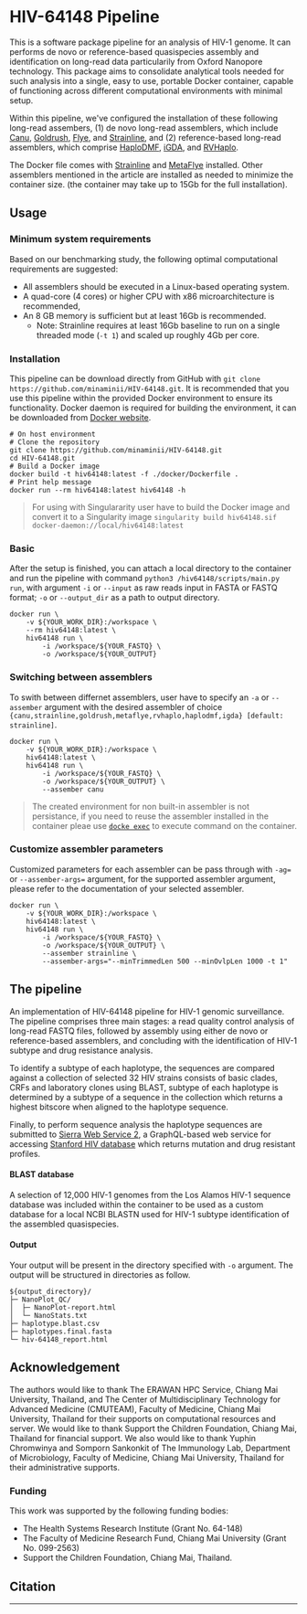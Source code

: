 # HIV-64148 Pipeline

This is a software package pipeline for an analysis of HIV-1 genome. It can performs de novo or reference-based quasispecies assembly and identification on long-read data particularily from Oxford Nanopore technology. This package aims to consolidate analytical tools needed for such analysis into a single, easy to use, portable Docker container, capable of functioning across different computational environments with minimal setup.

Within this pipeline, we've configured the installation of these following long-read assembers, (1) de novo long-read assemblers, which include [Canu](https://github.com/marbl/canu), [Goldrush](https://github.com/bcgsc/goldrush), [Flye](https://github.com/fenderglass/Flye), and [Strainline](https://github.com/HaploKit/Strainline), and (2) reference-based long-read assemblers, which comprise [HaploDMF](https://github.com/dhcai21/HaploDMF), [iGDA](https://github.com/zhixingfeng/iGDA), and [RVHaplo](https://github.com/dhcai21/RVHaplo).

The Docker file comes with [Strainline](https://github.com/HaploKit/Strainline) and [MetaFlye](https://github.com/fenderglass/Flye) installed. Other assemblers mentioned in the article are installed as needed to minimize the container size. \(the container may take up to 15Gb for the full installation\).


## Usage

### Minimum system requirements

Based on our benchmarking study, the following optimal computational requirements are suggested:

- All assemblers should be executed in a Linux-based operating system.
- A quad-core (4 cores) or higher CPU with x86 microarchitecture is recommended,
- An 8 GB memory is sufficient but at least 16Gb is recommended.
    - Note: Strainline requires at least 16Gb baseline to run on a single threaded mode (`-t 1`) and scaled up roughly 4Gb per core.


### Installation

This pipeline can be download directly from GitHub with `git clone https://github.com/minaminii/HIV-64148.git`. It is recommended that you use this pipeline within the provided Docker environment to ensure its functionality. Docker daemon is required for building the environment, it can be downloaded from [Docker website](https://docs.docker.com/get-docker/).

```shell
# On host environment
# Clone the repository
git clone https://github.com/minaminii/HIV-64148.git
cd HIV-64148.git
# Build a Docker image
docker build -t hiv64148:latest -f ./docker/Dockerfile .
# Print help message
docker run --rm hiv64148:latest hiv64148 -h
```

> For using with Singulararity user have to build the Docker image and convert it to a Singularity image `singularity build hiv64148.sif docker-daemon://local/hiv64148:latest`

### Basic
After the setup is finished, you can attach a local directory to the container and run the pipeline with command `python3 /hiv64148/scripts/main.py run`, with argument `-i` or `--input` as raw reads input in FASTA or FASTQ format; `-o` or `--output_dir` as a path to output directory. 

```shell
docker run \
    -v ${YOUR_WORK_DIR}:/workspace \
    --rm hiv64148:latest \
    hiv64148 run \
        -i /workspace/${YOUR_FASTQ} \
        -o /workspace/${YOUR_OUTPUT}
```
### Switching between assemblers
To swith between differnet assemblers, user have to specify an `-a` or `--assember` argument with the desired assembler of choice `{canu,strainline,goldrush,metaflye,rvhaplo,haplodmf,igda} [default: strainline]`.

```shell
docker run \
    -v ${YOUR_WORK_DIR}:/workspace \
    hiv64148:latest \
    hiv64148 run \
        -i /workspace/${YOUR_FASTQ} \
        -o /workspace/${YOUR_OUTPUT} \
        --assember canu
```

> The created environment for non built-in assembler is not persistance, if you need to reuse the assembler installed in the container pleae use [`docke exec`](https://docs.docker.com/reference/cli/docker/container/exec/) to execute command on the container.

### Customize assembler parameters

Customized parameters for each assembler can be pass through with `-ag=` or `--assember-args=` argument, for the supported assembler argument, please refer to the documentation of your selected assembler.

```shell
docker run \
    -v ${YOUR_WORK_DIR}:/workspace \
    hiv64148:latest \
    hiv64148 run \
        -i /workspace/${YOUR_FASTQ} \
        -o /workspace/${YOUR_OUTPUT} \
        --assember strainline \
        --assember-args="--minTrimmedLen 500 --minOvlpLen 1000 -t 1"
```

## The pipeline

An implementation of HIV-64148 pipeline for HIV-1 genomic surveillance. The pipeline comprises three main stages: a read quality control analysis of long-read FASTQ files, followed by assembly using either de novo or reference-based assemblers, and concluding with the identification of HIV-1 subtype and drug resistance analysis.

To identify a subtype of each haplotype, the sequences are compared against a collection of selected 32 HIV strains consists of basic clades, CRFs and laboratory clones using BLAST, subtype of each haplotype is determined by a subtype of a sequence in the collection which returns a highest bitscore when aligned to the haplotype sequence.

Finally, to perform sequence analysis the haplotype sequences are submitted to [Sierra Web Service 2](https://hivdb.stanford.edu/page/webservice/), a GraphQL-based web service for accessing [Stanford HIV database](https://hivdb.stanford.edu/) which returns mutation and drug resistant profiles.

#### BLAST database

A selection of 12,000 HIV-1 genomes from the Los Alamos HIV-1 sequence database was included within the container to be used as a custom database for a local NCBI BLASTN used for HIV-1 subtype identification of the assembled quasispecies.

#### Output

Your output will be present in the directory specified with `-o` argument. The output will be structured in directories as follow.

```ascii
${output_directory}/
├─ NanoPlot_QC/
│  ├─ NanoPlot-report.html
│  └─ NanoStats.txt
├─ haplotype.blast.csv
├─ haplotypes.final.fasta
└─ hiv-64148_report.html
```

## Acknowledgement

The authors would like to thank The ERAWAN HPC Service, Chiang Mai University, Thailand, and The Center of Multidisciplinary Technology for Advanced Medicine (CMUTEAM), Faculty of Medicine, Chiang Mai University, Thailand for their supports on computational resources and server. We would like to thank Support the Children Foundation, Chiang Mai, Thailand for financial support. We also would like to thank Yuphin Chromwinya and Somporn Sankonkit of The Immunology Lab, Department of Microbiology, Faculty of Medicine, Chiang Mai University, Thailand for their administrative supports.

### Funding

This work was supported by the following funding bodies:

- The Health Systems Research Institute (Grant No. 64-148)
- The Faculty of Medicine Research Fund, Chiang Mai University (Grant No. 099-2563)
- Support the Children Foundation, Chiang Mai, Thailand.

## Citation

____________________________________
